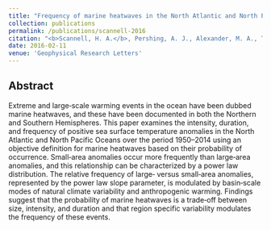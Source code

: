 ```yaml
---
title: "Frequency of marine heatwaves in the North Atlantic and North Pacific since 1950"
collection: publications
permalink: /publications/scannell-2016
citation: "<b>Scannell, H. A.</b>, Pershing, A. J., Alexander, M. A., Thomas, A. C., & Mills, K. E. (2016), Frequency of marine heatwaves in the North Atlantic and North Pacific since 1950, <i>Geophys. Res. Lett.</i>, 43, DOI:<a href='https://doi.org/10.1002/2015GL067308' target='_blank'>10.1002/2015GL067308</a>"
date: 2016-02-11
venue: 'Geophysical Research Letters'
---
```



## Abstract
Extreme and large‐scale warming events in the ocean have been dubbed marine heatwaves, and these have been documented in both the Northern and Southern Hemispheres. This paper examines the intensity, duration, and frequency of positive sea surface temperature anomalies in the North Atlantic and North Pacific Oceans over the period 1950–2014 using an objective definition for marine heatwaves based on their probability of occurrence. Small‐area anomalies occur more frequently than large‐area anomalies, and this relationship can be characterized by a power law distribution. The relative frequency of large‐ versus small‐area anomalies, represented by the power law slope parameter, is modulated by basin‐scale modes of natural climate variability and anthropogenic warming. Findings suggest that the probability of marine heatwaves is a trade‐off between size, intensity, and duration and that region specific variability modulates the frequency of these events.
